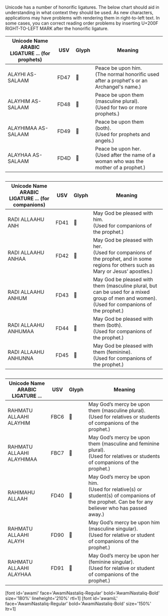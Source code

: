 
Unicode has a number of honorific ligatures. The below chart should aid in understanding in what context they should be used. As new characters, applications may have problems with rendering them in right-to-left text. In some cases, you can correct reading order problems by inserting U+200F RIGHT-TO-LEFT MARK after the honorific ligature.

Unicode Name</br>ARABIC LIGATURE ... (for prophets) | USV | Glyph | Meaning
------------- | --- | --- | ------------- 
ALAYHI AS-SALAAM | FD47 | <span class='awami-R normal'>&#xFD47;</span>  | Peace be upon him.</br>(The normal honorific used after a prophet's or an Archangel's name.)
ALAYHIM AS-SALAAM | FD48 | <span class='awami-R normal'>&#xFD48;</span>  | Peace be upon them (masculine plural).</br>(Used for two or more prophets.)
ALAYHIMAA AS-SALAAM | FD49 | <span class='awami-R normal'>&#xFD49;</span>  | Peace be upon them (both).</br>(Used for prophets and angels.)
ALAYHAA AS-SALAAM | FD4D | <span class='awami-R normal'>&#xFD4D;</span>  | Peace be upon her.</br>(Used after the name of a woman who was the mother of a prophet.)

## 

Unicode Name</br>ARABIC LIGATURE ... (for companions) | USV | Glyph | Meaning
------------- | --- | --- | ------------- 
RADI ALLAAHU ANH | FD41 | <span class='awami-R normal'>&#xFD41;</span>  | May God be pleased with him.</br>(Used for companions of the prophet.)
RADI ALLAAHU ANHAA | FD42 | <span class='awami-R normal'>&#xFD42;</span>  | May God be pleased with her.</br>(Used for companions of the prophet, and in some regions for others such as Mary or Jesus’ apostles.)
RADI ALLAAHU ANHUM | FD43 | <span class='awami-R normal'>&#xFD43;</span> | May God be pleased with them (masculine plural, but can be used for a mixed group of men and women).</br>(Used for companions of the prophet.)
RADI ALLAAHU ANHUMAA | FD44 | <span class='awami-R normal'>&#xFD44;</span> | May God be pleased with them (both).</br>(Used for companions of the prophet.)
RADI ALLAAHU ANHUNNA | FD45 | <span class='awami-R normal'>&#xFD45;</span>  | May God be pleased with them (feminine).</br>(Used for companions of the prophet.)

##

Unicode Name</br>ARABIC LIGATURE ... | USV | Glyph | Meaning
------------- | --- | --- | ------------- 
RAHMATU ALLAAHI ALAYHIM | FBC6 | <span class='awami-R normal'>&#xFBC6; </span>  | May God’s mercy be upon them (masculine plural).</br>(Used for relatives or students of companions of the prophet.)
RAHMATU ALLAAHI ALAYHIMAA | FBC7 | <span class='awami-R normal'>&#xFBC7;</span> | May God’s mercy be upon them (masculine and feminine plural).</br>(Used for relatives or students of companions of the prophet.)
RAHIMAHU ALLAAH | FD40 | <span class='awami-R normal'>&#xFD40;</span>  | May God’s mercy be upon him.</br>(Used for relative(s) or student(s) of companions of the prophet. Can be for any believer who has passed away.)
RAHMATU ALLAAHI ALAYH | FD90 | <span class='awami-R normal'>&#xFD90;</span> | May God’s mercy be upon him (masculine singular).</br>(Used for relative or student of companions of the prophet.)
RAHMATU ALLAAHI ALAYHAA | FD91 | <span class='awami-R normal'>&#xFD91;</span> | May God’s mercy be upon her (feminine singular).</br>(Used for relative or student of companions of the prophet.)


[font id='awami' face='AwamiNastaliq-Regular' bold='AwamiNastaliq-Bold' size='180%' lineheight='210%' rtl=1]
[font id='awamiL' face='AwamiNastaliq-Regular' bold='AwamiNastaliq-Bold' size='150%' ltr=1]
